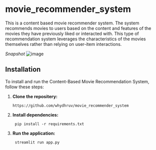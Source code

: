# movie_recommender_system 
This is a content based movie recommender system. The system recommends movies to users based on the content and features of the movies they have previously liked or interacted with. This type of recommendation system leverages the characteristics of the movies themselves rather than relying on user-item interactions.

_*Snapshot*_
![image](https://github.com/whydhruv/movie_recommender_system/assets/139702423/856b6783-3130-4d2d-b909-091f0a653b26)

## Installation
To install and run the Content-Based Movie Recommendation System, follow these steps:

1. **Clone the repositery:**
    ````
    https://github.com/whydhruv/movie_recommender_system
    ````
2. **Install dependencies:**
    ````
     pip install -r requirements.txt
    ````
3. **Run the application:**
   ````
    streamlit run app.py
   ````

